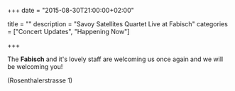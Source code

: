 +++
date = "2015-08-30T21:00:00+02:00"

title = ""
description = "Savoy Satellites Quartet Live at Fabisch"
categories = ["Concert Updates", "Happening Now"]

+++

The **Fabisch** and it's lovely staff are welcoming us once again and we will be welcoming you!

(Rosenthalerstrasse 1)
